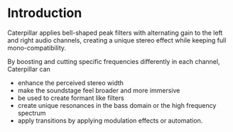 # Introduction

<span class="txt-green">Caterpillar</span> applies bell-shaped peak filters with alternating gain to the left and right audio channels, creating a unique stereo effect while keeping full mono-compatibility.


By boosting and cutting specific frequencies differently in each channel, <span class="txt-green">Caterpillar</span> can

- enhance the perceived stereo width
- make the soundstage feel broader and more immersive
- be used to create formant like filters
- create unique resonances in the bass domain or the high frequency spectrum
- apply transitions by applying modulation effects or automation. 


<div class="pb"></div>
